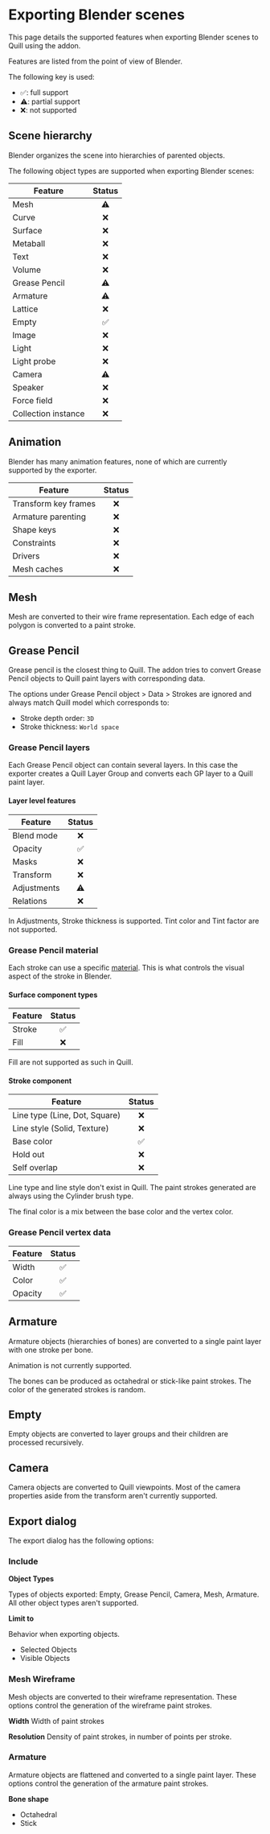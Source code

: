 # Exporting Blender scenes

This page details the supported features when exporting Blender scenes to Quill using the addon.

Features are listed from the point of view of Blender.

The following key is used:
- ✅: full support
- ⚠️: partial support
- ❌: not supported

## Scene hierarchy
Blender organizes the scene into hierarchies of parented objects.

The following object types are supported when exporting Blender scenes:

| Feature |Status|
| ------------- |:---:|
| Mesh | ⚠️ |
| Curve | ❌ |
| Surface    | ❌ |
| Metaball  | ❌ |
| Text  | ❌ |
| Volume  | ❌ |
| Grease Pencil  | ⚠️ |
| Armature  | ⚠️ |
| Lattice  | ❌ |
| Empty  | ✅ |
| Image  | ❌ |
| Light  | ❌ |
| Light probe  | ❌ |
| Camera  | ⚠️ |
| Speaker  | ❌ |
| Force field  | ❌ |
| Collection instance  | ❌ |

## Animation

Blender has many animation features, none of which are currently supported by the exporter.

| Feature |Status|
| ------------- |:---:|
| Transform key frames | ❌ |
| Armature parenting | ❌ |
| Shape keys | ❌ |
| Constraints | ❌ |
| Drivers | ❌ |
| Mesh caches | ❌ |


## Mesh
Mesh are converted to their wire frame representation. Each edge of each polygon is converted to a paint stroke.

## Grease Pencil
Grease pencil is the closest thing to Quill. The addon tries to convert Grease Pencil objects to Quill paint layers with corresponding data.

The options under Grease Pencil object > Data > Strokes are ignored and always match Quill model which corresponds to:
- Stroke depth order: `3D`
- Stroke thickness: `World space`


### Grease Pencil layers

Each Grease Pencil object can contain several layers. In this case the exporter creates a Quill Layer Group and converts each GP layer to a Quill paint layer.

#### Layer level features

| Feature |Status|
| ------------- |:---:|
| Blend mode | ❌ |
| Opacity | ✅ |
| Masks | ❌ |
| Transform | ❌ |
| Adjustments | ⚠️ |
| Relations | ❌ |

In Adjustments, Stroke thickness is supported. Tint color and Tint factor are not supported.

### Grease Pencil material

Each stroke can use a specific [material](https://docs.blender.org/manual/en/latest/grease_pencil/materials/properties.html). This is what controls the visual aspect of the stroke in Blender.

#### Surface component types

| Feature |Status|
| ------------- |:---:|
| Stroke | ✅ |
| Fill | ❌ |

Fill are not supported as such in Quill.

#### Stroke component

| Feature |Status|
| ------------- |:---:|
| Line type (Line, Dot, Square) | ❌ |
| Line style (Solid, Texture) | ❌ |
| Base color | ✅ |
| Hold out | ❌ |
| Self overlap | ❌ |

Line type and line style don't exist in Quill. The paint strokes generated are always using the Cylinder brush type.

The final color is a mix between the base color and the vertex color.

### Grease Pencil vertex data

| Feature |Status|
| ------------- |:---:|
| Width | ✅ |
| Color | ✅ |
| Opacity | ✅ |


## Armature

Armature objects (hierarchies of bones) are converted to a single paint layer with one stroke per bone.

Animation is not currently supported.

The bones can be produced as octahedral or stick-like paint strokes. The color of the generated strokes is random.


## Empty

Empty objects are converted to layer groups and their children are processed recursively.

## Camera

Camera objects are converted to Quill viewpoints. Most of the camera properties aside from the transform aren't currently supported.


## Export dialog

The export dialog has the following options:

### Include

**Object Types**

Types of objects exported: Empty, Grease Pencil, Camera, Mesh, Armature. All other object types aren't supported.

**Limit to**

Behavior when exporting objects.
- Selected Objects
- Visible Objects

### Mesh Wireframe

Mesh objects are converted to their wireframe representation. These options control the generation of the wireframe paint strokes.

**Width**
Width of paint strokes

**Resolution**
Density of paint strokes, in number of points per stroke.

### Armature

Armature objects are flattened and converted to a single paint layer. These options control the generation of the armature paint strokes.

**Bone shape**
- Octahedral
- Stick